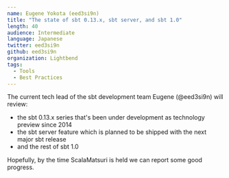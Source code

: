 ```yaml
---
name: Eugene Yokota (eed3si9n)
title: "The state of sbt 0.13.x, sbt server, and sbt 1.0"
length: 40
audience: Intermediate
language: Japanese
twitter: eed3si9n
github: eed3si9n
organization: Lightbend
tags:
  - Tools
  - Best Practices
---
```

The current tech lead of the sbt development team Eugene (@eed3si9n) will review:

- the sbt 0.13.x series that's been under development as technology preview since 2014
- the sbt server feature which is planned to be shipped with the next major sbt release
- and the rest of sbt 1.0

Hopefully, by the time ScalaMatsuri is held we can report some good progress.

